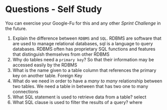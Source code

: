 # Questions - Self Study

You can exercise your Google-Fu for this and any other _Sprint Challenge_ in the future.

1.  Explain the difference between `RDBMS` and `SQL`.
    RDBMS are software that are used to manage relational databases, sql is a language to query databases. RDBMS often has proprietary SQL functions and features that distinguish themselves from other RDBMS
1.  Why do tables need a `primary key`?
    So that their information may be accessed easily by the RDBMS
1.  What is the name given to a table column that references the primary key
    on another table.
    Foreign Key
1.  What do we need in order to have a _many to many_ relationship between two
    tables.
    We need a table in between that has two one to many connections
1.  What SQL statement is used to retrieve data from a table?
    select
1.  What SQL clause is used to filter the results of a query?
    where
